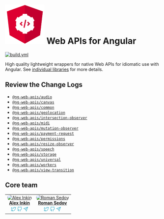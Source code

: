 # ![ng-web-apis logo](apps/demo/src/assets/images/web-api.svg) Web APIs for Angular

[![build.yml](https://github.com/taiga-family/ng-web-apis/actions/workflows/build.yml/badge.svg?branch=main)](https://github.com/taiga-family/ng-web-apis/actions/workflows/build.yml)

High quality lightweight wrappers for native Web APIs for idiomatic use with Angular. See
[individual libraries](https://github.com/taiga-family/ng-web-apis/tree/main/libs) for more details.

## Review the Change Logs

- [`@ng-web-apis/audio`](https://github.com/taiga-family/ng-web-apis/blob/main/libs/audio/CHANGELOG.md)
- [`@ng-web-apis/canvas`](https://github.com/taiga-family/ng-web-apis/blob/main/libs/canvas/CHANGELOG.md)
- [`@ng-web-apis/common`](https://github.com/taiga-family/ng-web-apis/blob/main/libs/common/CHANGELOG.md)
- [`@ng-web-apis/geolocation`](https://github.com/taiga-family/ng-web-apis/blob/main/libs/geolocation/CHANGELOG.md)
- [`@ng-web-apis/intersection-observer`](https://github.com/taiga-family/ng-web-apis/blob/main/libs/intersection-observer/CHANGELOG.md)
- [`@ng-web-apis/midi`](https://github.com/taiga-family/ng-web-apis/blob/main/libs/midi/CHANGELOG.md)
- [`@ng-web-apis/mutation-observer`](https://github.com/taiga-family/ng-web-apis/blob/main/libs/mutation-observer/CHANGELOG.md)
- [`@ng-web-apis/payment-request`](https://github.com/taiga-family/ng-web-apis/blob/main/libs/payment-request/CHANGELOG.md)
- [`@ng-web-apis/permissions`](https://github.com/taiga-family/ng-web-apis/blob/main/libs/permissions/CHANGELOG.md)
- [`@ng-web-apis/resize-observer`](https://github.com/taiga-family/ng-web-apis/blob/main/libs/resize-observer/CHANGELOG.md)
- [`@ng-web-apis/speech`](https://github.com/taiga-family/ng-web-apis/blob/main/libs/speech/CHANGELOG.md)
- [`@ng-web-apis/storage`](https://github.com/taiga-family/ng-web-apis/blob/main/libs/storage/CHANGELOG.md)
- [`@ng-web-apis/universal`](https://github.com/taiga-family/ng-web-apis/blob/main/libs/universal/CHANGELOG.md)
- [`@ng-web-apis/workers`](https://github.com/taiga-family/ng-web-apis/blob/main/libs/workers/CHANGELOG.md)
- [`@ng-web-apis/view-transition`](https://github.com/taiga-family/ng-web-apis/blob/main/libs/view-transition/CHANGELOG.md)

## Core team

<table>
    <tr>
       <td align="center">
            <a href="https://twitter.com/waterplea"
                ><img
                    src="https://github.com/waterplea.png?size=200"
                    width="100"
                    style="margin-bottom: -4px; border-radius: 8px;"
                    alt="Alex Inkin"
                /><br /><b>Alex Inkin</b></a
            >
            <div style="margin-top: 4px">
                <a
                    href="https://twitter.com/waterplea"
                    title="Twitter"
                    ><img
                        width="16"
                        src="https://raw.githubusercontent.com/MarsiBarsi/readme-icons/main/twitter.svg"
                /></a>
                <a href="https://github.com/waterplea" title="Github"
                    ><img
                        width="16"
                        src="https://raw.githubusercontent.com/MarsiBarsi/readme-icons/main/github.svg"
                /></a>
                <a
                    href="https://t.me/waterplea"
                    title="Telegram"
                    ><img
                        width="16"
                        src="https://raw.githubusercontent.com/MarsiBarsi/readme-icons/main/send.svg"
                /></a>
            </div>
        </td>
        <td align="center">
            <a href="http://marsibarsi.me"
                ><img
                    src="https://github.com/marsibarsi.png?size=200"
                    width="100"
                    style="margin-bottom: -4px; border-radius: 8px;"
                    alt="Roman Sedov"
                /><br /><b>Roman Sedov</b></a
            >
            <div style="margin-top: 4px">
                <a
                    href="https://twitter.com/marsibarsi"
                    title="Twitter"
                    ><img
                        width="16"
                        src="https://raw.githubusercontent.com/MarsiBarsi/readme-icons/main/twitter.svg"
                /></a>
                <a
                    href="https://github.com/marsibarsi"
                    title="GitHub"
                    ><img
                        width="16"
                        src="https://raw.githubusercontent.com/MarsiBarsi/readme-icons/main/github.svg"
                /></a>
                <a
                    href="https://t.me/marsibarsi"
                    title="Telegram"
                    ><img
                        width="16"
                        src="https://raw.githubusercontent.com/MarsiBarsi/readme-icons/main/send.svg"
                /></a>
            </div>
        </td>
    </tr>
</table>
